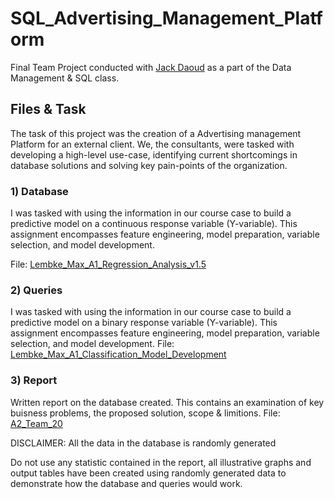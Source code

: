 # SQL_Advertising_Management_Platform
Final Team Project conducted with [Jack Daoud](https://github.com/JackDaoud) as a part of the Data Management & SQL class. 

## Files & Task
The task of this project was the creation of a Advertising management Platform for an external client. We, the consultants, were tasked with developing a high-level use-case, identifying current shortcomings in database solutions and solving key pain-points of the organization. 

### 1) Database 
I was tasked with using the information in our course case to build a predictive model on a continuous response variable (Y-variable). This assignment encompasses feature engineering, model preparation, variable selection, and model development.

File: [Lembke_Max_A1_Regression_Analysis_v1.5](https://github.com/maxlembke/ML_Classification_Apprentice_Chef/blob/main/Lembke_Max_A1_Regression_Analysis_v1.5.ipynb)
### 2) Queries 
I was tasked with using the information in our course case to build a predictive model on a binary response variable (Y-variable). This assignment encompasses feature engineering, model preparation, variable selection, and model development.
File: [Lembke_Max_A1_Classification_Model_Development](https://github.com/maxlembke/ML_Classification_Apprentice_Chef/blob/main/Lembke_Max_A1_Classification_Model_Development.ipynb)

### 3) Report 
Written report on the database created. This contains an examination of key buisness problems, the proposed solution, scope & limitions. 
File: [A2_Team_20](https://github.com/maxlembke/SQL_Advertising_Management_Platform/blob/main/A2_Team_20.pdf)

DISCLAIMER: All the data in the database is randomly generated

Do not use any statistic contained in the report, all illustrative graphs and output tables have been created using randomly generated data to demonstrate how the database and queries would work.
